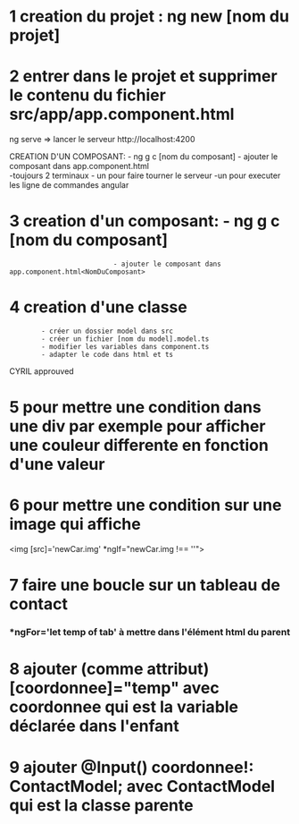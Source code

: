 # 1 creation du projet : ng new [nom du projet]

# 2 entrer dans le projet et supprimer le contenu du fichier src/app/app.component.html 

ng serve => lancer le serveur http://localhost:4200


CREATION D'UN COMPOSANT:  - ng g c [nom du composant]
                              - ajouter le composant dans app.component.html  
                              -toujours 2 terminaux
                                        - un pour faire tourner le serveur
                                        -un pour executer les ligne de commandes angular

# 3 creation d'un composant:    - ng g c [nom du composant]
                              - ajouter le composant dans app.component.html<NomDuComposant> 

# 4 creation d'une classe
            - créer un dossier model dans src
            - créer un fichier [nom du model].model.ts
            - modifier les variables dans component.ts
            - adapter le code dans html et ts


CYRIL approuved      

# 5 pour mettre une condition dans une div par exemple pour afficher une couleur differente en fonction d'une valeur

<div class="general" [ngClass]="{'another-color': newCar.client == false }">

# 6 pour mettre une condition sur une image qui affiche      

<img [src]='newCar.img' *ngIf="newCar.img !== ''">

# 7 faire une boucle sur un tableau de contact
 ### *ngFor='let temp of tab' à mettre dans l'élément html du parent

# 8 ajouter (comme attribut) [coordonnee]="temp" avec coordonnee qui est la variable déclarée dans l'enfant


# 9 ajouter  @Input() coordonnee!: ContactModel; avec ContactModel qui est la classe parente

 
